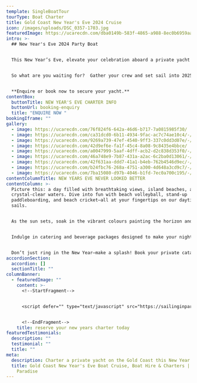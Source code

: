 ```yaml
---
template: SingleBoatTour
tourType: Boat Charter
title: Gold Coast New Year's Eve 2024 Cruise
icon: /images/uploads/DSC_0357-1703.jpg
featuredImage: https://ucarecdn.com/dba0149b-583f-4865-a988-8ec0b6959aac/
intro: >-
  ## New Year's Eve 2024 Party Boat


  This New Year’s Eve, elevate your celebration aboard a private yacht charter.    Why pay premium prices for crowded venues, long drinks lines and tacky tunes when you can sail the night away with your faves and customise the food, drinks and music to suit your vibe.  


  S﻿o what are you waiting for?  Gather your crew and set sail into 2025 with an incredible private charter experience on the stunning Gold Coast Broadwater.    


  **Enquire or book now to secure your yacht.**
contentBox:
  buttonTitle: NEW YEAR'S EVE CHARTER INFO
  buttonUrl: booking-enquiry
  title: "ENQUIRE NOW "
bookingIframe: ""
gallery:
  - image: https://ucarecdn.com/76f824f6-642a-46d6-b717-7a0815985f30/
  - image: https://ucarecdn.com/ca31dcd0-6b11-4934-9fac-ac7c74ae10c4/-/preview/-/enhance/39/
  - image: https://ucarecdn.com/9269a739-47ef-4540-9ff3-337c0dd3d07e/-/preview/-/enhance/50/
  - image: https://ucarecdn.com/42d9ef6e-fa1f-45c4-8a08-9c8435e4bbce/
  - image: https://ucarecdn.com/a0047999-5aaf-4dff-acb2-d2c838d353f0/-/preview/-/enhance/25/
  - image: https://ucarecdn.com/46a748e9-7b87-431a-a2ac-6c2ba0d13061/-/preview/-/enhance/50/
  - image: https://ucarecdn.com/42f631aa-ddd7-41a1-b4eb-762b4546d9ec/-/preview/-/enhance/42/
  - image: https://ucarecdn.com/b24fbc76-268a-4751-a300-4d648a3cd9c7/-/preview/-/enhance/50/
  - image: https://ucarecdn.com/7ba15080-d97b-4046-b1fd-7ec0a700c195/-/preview/-/enhance/33/
contentColumnTitle: NEW YEARS EVE NEVER LOOKED BETTER
contentColumn: >-
  Picture this: a day filled with breathtaking views, island beaches, and
  crystal-clear waters. Dive into fun with beach volleyball, stand-up
  paddleboarding, and beach cricket—all at your fingertips on our daytime
  sails. 


  As the sun sets, soak in the vibrant colours painting the horizon and the stunning Gold Coast skyline coming alive. When midnight strikes, experience an epic fireworks show lighting up the night sky from the best vantage point on the water.


  Indulge in catering and beverage packages designed to make your night a breeze or feel free to bring your own favorites along, BYO is welcome!


  Don’t just ring in the New Year—make a splash! Book your private catamaran now and start 2025 with an unforgettable adventure.
accordionSection:
  accordion: []
  sectionTitle: ""
columnBanner:
  - featuredImage: ""
    content: >-
      <!--StartFragment-->


      <script defer="" type="text/javascript" src="https://sailinginparadise.rezdy.com/pluginJs"></script> <iframe seamless="" width="100%" height="1000px" frameborder="0" class="rezdy" src="https://sailinginparadise.rezdy.com/catalog/529475/new-years-eve?iframe=true"></iframe>


      <!--EndFragment-->
    title: reserve your new years charter today
featuredTestimonials:
  description: ""
  testimonial: ""
  title: ""
meta:
  description: Charter a private yacht on the Gold Coast this New Year's Eve
  title: Gold Coast New Year's Eve Boat Cruise, Boat Hire & Charters | Sailing in
    Paradise
---
```

